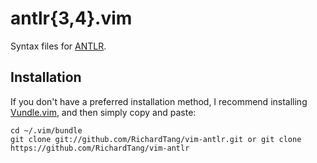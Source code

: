 # antlr{3,4}.vim

Syntax files for [ANTLR](http://www.antlr.org/).

## Installation

If you don't have a preferred installation method, I recommend installing
[Vundle.vim](https://github.com/gmarik/Vundle.vim), and then simply copy and
paste:

    cd ~/.vim/bundle
    git clone git://github.com/RichardTang/vim-antlr.git or git clone https://github.com/RichardTang/vim-antlr
